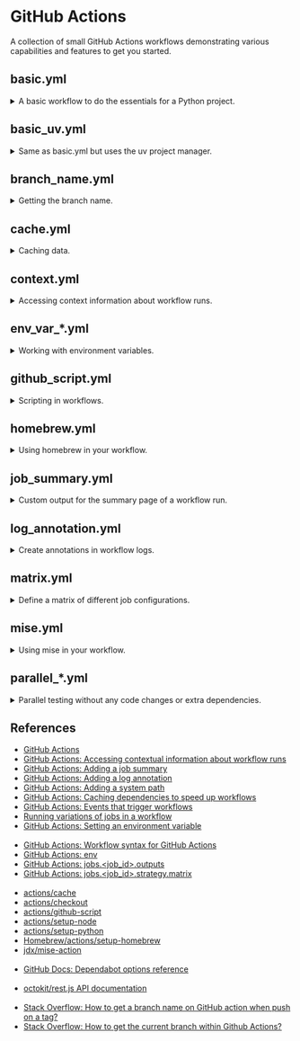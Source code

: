 # GitHub Actions

A collection of small GitHub Actions workflows demonstrating various capabilities and features to get you started.

## basic.yml

<details>

<summary>A basic workflow to do the essentials for a Python project.</summary>

<br/>If you're unfamiliar with GitHub Actions this will help you get started quickly.

- Runs when changes are pushed
- Runs on a schedule
- Can be run manually from the GitHub UI
- Uses `actions/checkout`
- Uses `actions/setup-python` with pip cache
- Installs `requirements.txt` and runs a simple test
- Includes `dependabot.yml` to automatically check for package updates

See the [workflow](.github/workflows/basic.yml).

</details>

## basic_uv.yml

<details>

<summary>Same as basic.yml but uses the uv project manager.</summary>

<br/>

See the [workflow](.github/workflows/basic_uv.yml).

</details>

## branch_name.yml

<details>

<summary>Getting the branch name.</summary>

<br/>This is a common CI operation. Surprisingly, there's no pre-defined way to get it in GitHub Actions.

This demo shows the simplest way without using 3rd party actions or other tools.

It works in most cases, but there are some quirks.

For example, if your commit is tagged this method will return the tag instead of the branch name. See SO link in the references for details.

You may also get an unexpected result depending on the event that triggered the workflow. This demo is set to trigger on `pull_request` and on `push` to illustrate this behavior.

- Shows various `github` context properties that may or may not contain the branch name
- Sets branch name to the top level `env` so it can be accessed by the entire workflow

See the [workflow](.github/workflows/branch_name.yml).

</details>

## cache.yml

<details>

<summary>Caching data.</summary>

<br/>You can cache files, directories, or a combination of them. If you want to test for a cache hit, keep in mind that it only occurs if it matches the primary cache `key`. A partial match on `restore-keys` is still considered a cache miss.

- Uses `actions/cache`

See the [workflow](.github/workflows/cache.yml).

</details>

## context.yml

<details>

<summary>Accessing context information about workflow runs.</summary>

<br/>You can access various contexts about the workflow run, which can be helpful for debugging workflow errors or bugs. Be careful as it has the potential to output sensitive information.

See the [workflow](.github/workflows/context.yml).

</details>

## env_var_*.yml

<details>

<summary>Working with environment variables.</summary>

<br/>Environment variables and their scopes work as you'd expect in GitHub Actions.

They're also fairly self-contained, so any changes you make are isolated to the job you're in.

One quirk that can cause confusion is the fact that environment variables defined within a step aren't accessible until the next step.

See the workflows:
- [Reading](.github/workflows/env_var_read.yml)
- [Writing](.github/workflows/env_var_write.yml)
- [Passing](.github/workflows/env_var_pass.yml)
- [System PATH](.github/workflows/env_var_path.yml)

</details>

## github_script.yml

<details>

<summary>Scripting in workflows.</summary>

<br/>Easily and quickly write JavaScript in your workflow that uses the GitHub API and the workflow run context. The action includes a pre-authenticated octokit/rest.js client and references to many other useful packages.

- Uses `actions/github-script`

See the [workflow](.github/workflows/github_script.yml).

</details>

## homebrew.yml

<details>

<summary>Using homebrew in your workflow.</summary>

<br/>Leverage the convenience of homebrew to install applications on GitHub Actions runners.

- Uses `Homebrew/actions/setup-homebrew`

See the [workflow](.github/workflows/homebrew.yml).

</details>

## job_summary.yml

<details>

<summary>Custom output for the summary page of a workflow run.</summary>

<br/>You can set custom Markdown for each job so it will be displayed on the summary page of a workflow run. Job summaries support GitHub flavored Markdown, and you can add your Markdown content for a step to the `GITHUB_STEP_SUMMARY` environment file.

When a job finishes, the summaries for all steps in a job are grouped together into a single job summary and are shown on the workflow run summary page. If multiple jobs generate summaries, the job summaries are ordered by job completion time.

Job summaries are isolated between steps and each step is restricted to a maximum size of 1MB. A maximum of 20 job summaries from steps are displayed per job.

See the [workflow](.github/workflows/job_summary.yml).

</details>

## log_annotation.yml

<details>

<summary>Create annotations in workflow logs.</summary>

<br/>You can create `notice`, `warning`, and `error` annotations in your workflow logs. Optionally, they can be associated with a file and even a position within the file. Annotations also show up on the job summary page.

See the [workflow](.github/workflows/log_annotation.yml).

</details>

## matrix.yml

<details>

<summary>Define a matrix of different job configurations.</summary>

<br/>The matrix strategy helps you easily target multiple operating systems and language versions.

- Uses `actions/setup-node`

See the [workflow](.github/workflows/matrix.yml).

</details>

## mise.yml

<details>

<summary>Using mise in your workflow.</summary>

<br/>The polyglot tool version manager.

- Uses `jdx/mise-action`

See the [workflow](.github/workflows/mise.yml).

</details>

## parallel_*.yml

<details>

<summary>Parallel testing without any code changes or extra dependencies.</summary>

<br/>The matrix strategy can be used in a particular way to enable parallel testing for free. This means no code changes and no extra dependencies. This won't be a single runner using multiple cores, it's multiple runners each running its own set of tests. The idea is to identify where your tests are and then distrubute them across multiple machines. If your test runner supports parallel testing, you can use that in combination with this strategy to really go fast!

See the workflows:
- [Directory-level parallel testing](.github/workflows/parallel_dir.yml)
- [File-level parallel testing](.github/workflows/parallel_file.yml)

</details>

## References

- [GitHub Actions](https://docs.github.com/en/actions)
- [GitHub Actions: Accessing contextual information about workflow runs](https://docs.github.com/en/actions/writing-workflows/choosing-what-your-workflow-does/contexts)
- [GitHub Actions: Adding a job summary](https://docs.github.com/en/actions/writing-workflows/choosing-what-your-workflow-does/workflow-commands-for-github-actions#adding-a-job-summary)
- [GitHub Actions: Adding a log annotation](https://docs.github.com/en/actions/writing-workflows/choosing-what-your-workflow-does/workflow-commands-for-github-actions#setting-a-notice-message)
- [GitHub Actions: Adding a system path](https://docs.github.com/en/actions/writing-workflows/choosing-what-your-workflow-does/workflow-commands-for-github-actions#adding-a-system-path)
- [GitHub Actions: Caching dependencies to speed up workflows](https://docs.github.com/en/actions/writing-workflows/choosing-what-your-workflow-does/caching-dependencies-to-speed-up-workflows)
- [GitHub Actions: Events that trigger workflows](https://docs.github.com/en/actions/writing-workflows/choosing-when-your-workflow-runs/events-that-trigger-workflows)
- [Running variations of jobs in a workflow](https://docs.github.com/en/actions/writing-workflows/choosing-what-your-workflow-does/running-variations-of-jobs-in-a-workflow)
- [GitHub Actions: Setting an environment variable](https://docs.github.com/en/actions/writing-workflows/choosing-what-your-workflow-does/workflow-commands-for-github-actions#setting-an-environment-variable)
<br/><br/>
- [GitHub Actions: Workflow syntax for GitHub Actions](https://docs.github.com/en/actions/writing-workflows/workflow-syntax-for-github-actions)
- [GitHub Actions: env](https://docs.github.com/en/actions/writing-workflows/workflow-syntax-for-github-actions#env)
- [GitHub Actions: jobs.<job_id>.outputs](https://docs.github.com/en/actions/writing-workflows/workflow-syntax-for-github-actions#jobsjob_idoutputs)
- [GitHub Actions: jobs.<job_id>.strategy.matrix](https://docs.github.com/en/actions/writing-workflows/workflow-syntax-for-github-actions#jobsjob_idstrategymatrix)
<br/><br/>
- [actions/cache](https://github.com/actions/cache)
- [actions/checkout](https://github.com/actions/checkout)
- [actions/github-script](https://github.com/actions/github-script)
- [actions/setup-node](https://github.com/actions/setup-node)
- [actions/setup-python](https://github.com/actions/setup-python)
- [Homebrew/actions/setup-homebrew](https://github.com/Homebrew/actions/tree/master/setup-homebrew)
- [jdx/mise-action](https://github.com/jdx/mise-action)
<br/><br/>
- [GitHub Docs: Dependabot options reference](https://docs.github.com/en/code-security/dependabot/working-with-dependabot/dependabot-options-reference)
<br/><br/>
- [octokit/rest.js API documentation](https://octokit.github.io/rest.js)
<br/><br/>
- [Stack Overflow: How to get a branch name on GitHub action when push on a tag?](https://stackoverflow.com/q/63745613)
- [Stack Overflow: How to get the current branch within Github Actions?](https://stackoverflow.com/q/58033366/808678)
